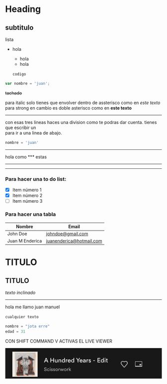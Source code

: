 # Heading

## subtitulo

lista

- hola

  - hola
  - hola

  `codigo`

```javascript
var nombre = 'juan';
```

~~tachado~~

para italic solo tienes que envolver dentro de assterisco como en _este texto_ <br>
para strong en cambio es doble asterisco como en **este texto**

---

con esas tres lineas haces una division como te podras dar cuenta. tienes que escribir un <br> para ir a una linea de abajo.

```python
nombre = 'juan'
```

---

hola como \*\*\* estas

---

---

### Para hacer una to do list:

- [x] Item número 1
- [x] Item número 2
- [ ] Item número 3

### Para hacer una tabla

| Nombre          | Email                    |
| --------------- | ------------------------ |
| John Doe        | johndoe@gmail.com        |
| Juan M Enderica | juanenderica@hotmail.com |

# TITULO

## TITULO

_texto inclinado_

---

hola me llamo juan manuel

`cualquier texto`

```python
nombre = "jota erre"
edad = 31
```

CON SHIFT COMMAND V ACTIVAS EL LIVE VIEWER

![Tux, the Linux mascot](./lpp.png)
